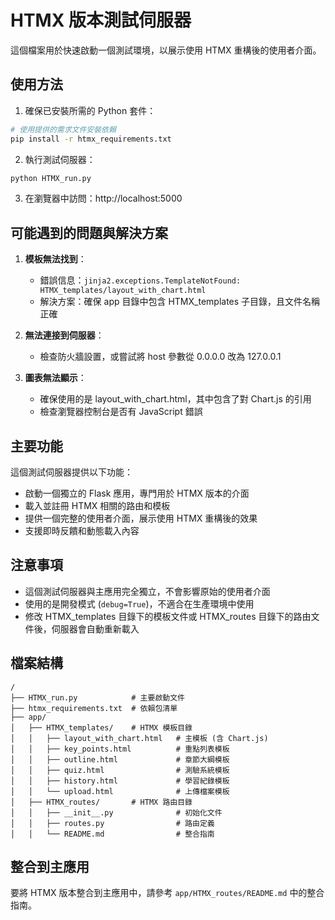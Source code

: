 # HTMX 版本測試伺服器

這個檔案用於快速啟動一個測試環境，以展示使用 HTMX 重構後的使用者介面。

## 使用方法

1. 確保已安裝所需的 Python 套件：

```bash
# 使用提供的需求文件安裝依賴
pip install -r htmx_requirements.txt
```

2. 執行測試伺服器：

```bash
python HTMX_run.py
```

3. 在瀏覽器中訪問：http://localhost:5000

## 可能遇到的問題與解決方案

1. **模板無法找到**：
   - 錯誤信息：`jinja2.exceptions.TemplateNotFound: HTMX_templates/layout_with_chart.html`
   - 解決方案：確保 app 目錄中包含 HTMX_templates 子目錄，且文件名稱正確

2. **無法連接到伺服器**：
   - 檢查防火牆設置，或嘗試將 host 參數從 0.0.0.0 改為 127.0.0.1
   
3. **圖表無法顯示**：
   - 確保使用的是 layout_with_chart.html，其中包含了對 Chart.js 的引用
   - 檢查瀏覽器控制台是否有 JavaScript 錯誤

## 主要功能

這個測試伺服器提供以下功能：

- 啟動一個獨立的 Flask 應用，專門用於 HTMX 版本的介面
- 載入並註冊 HTMX 相關的路由和模板
- 提供一個完整的使用者介面，展示使用 HTMX 重構後的效果
- 支援即時反饋和動態載入內容

## 注意事項

- 這個測試伺服器與主應用完全獨立，不會影響原始的使用者介面
- 使用的是開發模式 (`debug=True`)，不適合在生產環境中使用
- 修改 HTMX_templates 目錄下的模板文件或 HTMX_routes 目錄下的路由文件後，伺服器會自動重新載入

## 檔案結構

```
/
├── HTMX_run.py            # 主要啟動文件
├── htmx_requirements.txt  # 依賴包清單
├── app/
│   ├── HTMX_templates/    # HTMX 模板目錄
│   │   ├── layout_with_chart.html   # 主模板 (含 Chart.js)
│   │   ├── key_points.html          # 重點列表模板
│   │   ├── outline.html             # 章節大綱模板
│   │   ├── quiz.html                # 測驗系統模板
│   │   ├── history.html             # 學習紀錄模板
│   │   └── upload.html              # 上傳檔案模板
│   ├── HTMX_routes/       # HTMX 路由目錄
│   │   ├── __init__.py              # 初始化文件
│   │   ├── routes.py                # 路由定義
│   │   └── README.md                # 整合指南
```

## 整合到主應用

要將 HTMX 版本整合到主應用中，請參考 `app/HTMX_routes/README.md` 中的整合指南。 
